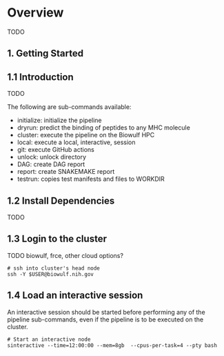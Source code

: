 # Overview

TODO

## 1. Getting Started

## 1.1 Introduction

TODO

The following are sub-commands available:

- initialize: initialize the pipeline
- dryrun: predict the binding of peptides to any MHC molecule
- cluster: execute the pipeline on the Biowulf HPC
- local: execute a local, interactive, session
- git: execute GitHub actions
- unlock: unlock directory
- DAG: create DAG report
- report: create SNAKEMAKE report
- testrun: copies test manifests and files to WORKDIR

## 1.2 Install Dependencies

TODO

## 1.3 Login to the cluster

TODO biowulf, frce, other cloud options?

```
# ssh into cluster's head node
ssh -Y $USER@biowulf.nih.gov
```

## 1.4 Load an interactive session

An interactive session should be started before performing any of the pipeline sub-commands, even if the pipeline is to be executed on the cluster.

```
# Start an interactive node
sinteractive --time=12:00:00 --mem=8gb  --cpus-per-task=4 --pty bash
```
